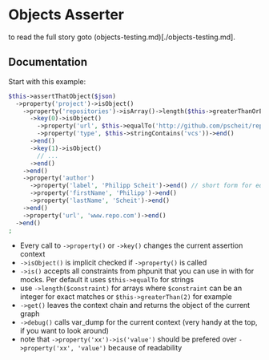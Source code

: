# Objects Asserter

to read the full story goto (objects-testing.md)[./objects-testing.md].

## Documentation

Start with this example:

```php
$this->assertThatObject($json)
  ->property('project')->isObject()
    ->property('repositories')->isArray()->length($this->greaterThanOrEqual(1))
      ->key(0)->isObject()
        ->property('url', $this->equalTo('http://github.com/pscheit/repository.git'))->end()
        ->property('type', $this->stringContains('vcs'))->end()
      ->end()
      ->key(1)->isObject()
        // ...
      ->end()
    ->end()
    ->property('author')
      ->property('label', 'Philipp Scheit')->end() // short form for equals
      ->property('firstName', 'Philipp')->end()
      ->property('lastName', 'Scheit')->end()
    ->end()
    ->property('url', 'www.repo.com')->end()
  ->end()
;
```

  - Every call to `->property()` or `->key()` changes the current assertion context
  - `->isObject()` is implicit checked if `->property()` is called
  - `->is()` accepts all constraints from phpunit that you can use in with for mocks. Per default it uses `$this->equalTo` for strings
  - use `->length($constraint)` for arrays where `$constraint` can be an integer for exact matches or `$this->greaterThan(2)` for example
  - `->get()` leaves the context chain and returns the object of the current graph
  - `->debug()` calls var_dump for the current context (very handy at the top, if you want to look around)
  - note that `->property('xx')->is('value')` should be prefered over `->property('xx', 'value')` because of readability